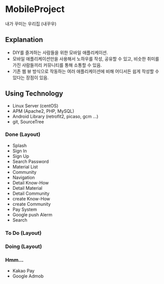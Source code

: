 # MobileProject
내가 꾸미는 우리집 (내꾸우)


## Explanation
* DIY를 즐겨하는 사람들을 위한 모바일 애플리케이션.
* 모바일 애플리케이션만을 사용해서 노하우를 작성, 공유할 수 있고, 비슷한 취미를 가진 사람들끼리 커뮤니티를 통해 소통할 수 있음.
* 기존 웹 뷰 방식으로 작동하는 여러 애플리케이션에 비해 어디서든 쉽게 작성할 수 있다는 장점이 있음.


## Using Technology
* Linux Server (centOS)
* APM (Apache2, PHP, MySQL)
* Android Library (retrofit2, picaso, gcm ...)
* git, SourceTree


### Done (Layout)
* Splash
* Sign In
* Sign Up
* Search Password
* Material List
* Community
* Navigation
* Detail Know-How
* Detail Material
* Detail Community
* create Know-How
* create Community
* Pay System
* Google push Alerm
* Search


### To Do (Layout)


### Doing (Layout)


### Hmm...
* Kakao Pay
* Google Admob
